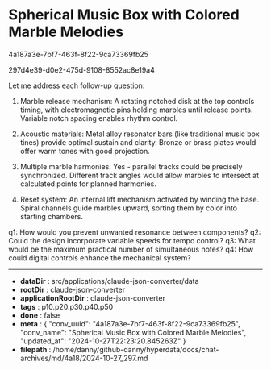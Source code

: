 # Spherical Music Box with Colored Marble Melodies

4a187a3e-7bf7-463f-8f22-9ca73369fb25

297d4e39-d0e2-475d-9108-8552ac8e19a4

 Let me address each follow-up question:

1. Marble release mechanism:
A rotating notched disk at the top controls timing, with electromagnetic pins holding marbles until release points. Variable notch spacing enables rhythm control.

2. Acoustic materials:
Metal alloy resonator bars (like traditional music box tines) provide optimal sustain and clarity. Bronze or brass plates would offer warm tones with good projection.

3. Multiple marble harmonies:
Yes - parallel tracks could be precisely synchronized. Different track angles would allow marbles to intersect at calculated points for planned harmonies.

4. Reset system:
An internal lift mechanism activated by winding the base. Spiral channels guide marbles upward, sorting them by color into starting chambers.

q1: How would you prevent unwanted resonance between components?
q2: Could the design incorporate variable speeds for tempo control?
q3: What would be the maximum practical number of simultaneous notes?
q4: How could digital controls enhance the mechanical system?

---

* **dataDir** : src/applications/claude-json-converter/data
* **rootDir** : claude-json-converter
* **applicationRootDir** : claude-json-converter
* **tags** : p10.p20.p30.p40.p50
* **done** : false
* **meta** : {
  "conv_uuid": "4a187a3e-7bf7-463f-8f22-9ca73369fb25",
  "conv_name": "Spherical Music Box with Colored Marble Melodies",
  "updated_at": "2024-10-27T22:23:20.845263Z"
}
* **filepath** : /home/danny/github-danny/hyperdata/docs/chat-archives/md/4a18/2024-10-27_297.md